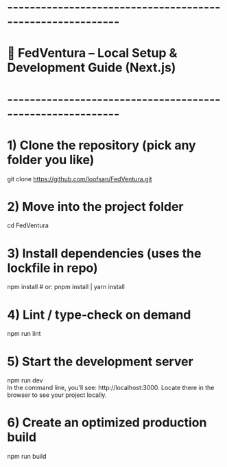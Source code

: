 # ----------------------------------------------------------

# 🚀 FedVentura – Local Setup & Development Guide (Next.js)

# ----------------------------------------------------------

# 1) Clone the repository (pick any folder you like)

git clone https://github.com/loofsan/FedVentura.git

# 2) Move into the project folder

cd FedVentura

# 3) Install dependencies (uses the lockfile in repo)

npm install # or: pnpm install | yarn install

# 4) Lint / type‑check on demand

npm run lint

# 5) Start the development server

npm run dev  
In the command line, you'll see:
http://localhost:3000. Locate there in the browser to see your project locally.

# 6) Create an optimized production build

npm run build
